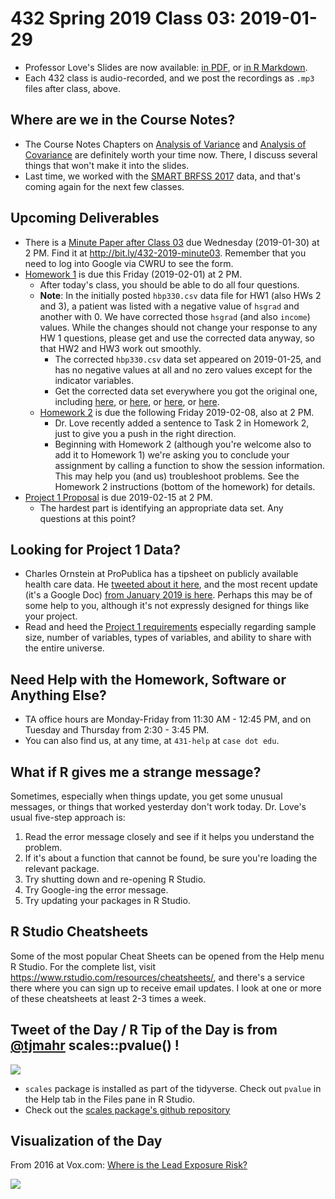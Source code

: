 # 432 Spring 2019 Class 03: 2019-01-29

- Professor Love's Slides are now available: [in PDF](https://github.com/THOMASELOVE/2019-432/blob/master/slides/class03/432_2019_slides03.pdf), or [in R Markdown](https://github.com/THOMASELOVE/2019-432/blob/master/slides/class03/432_2019_slides03.Rmd). 
- Each 432 class is audio-recorded, and we post the recordings as `.mp3` files after class, above.

## Where are we in the Course Notes?

- The Course Notes Chapters on [Analysis of Variance](https://thomaselove.github.io/2019-432-book/analysis-of-variance.html) and [Analysis of Covariance](https://thomaselove.github.io/2019-432-book/analysis-of-covariance.html) are definitely worth your time now. There, I discuss several things that won't make it into the slides.
- Last time, we worked with the [SMART BRFSS 2017](https://github.com/THOMASELOVE/2019-432/tree/master/data-and-code/smart_2017) data, and that's coming again for the next few classes.

## Upcoming Deliverables

- There is a [Minute Paper after Class 03](http://bit.ly/432-2019-minute03) due Wednesday (2019-01-30) at 2 PM. Find it at http://bit.ly/432-2019-minute03. Remember that you need to log into Google via CWRU to see the form.
- [Homework 1](https://github.com/THOMASELOVE/2019-432/tree/master/homework) is due this Friday (2019-02-01) at 2 PM.
    - After today's class, you should be able to do all four questions.
    - **Note**: In the initially posted `hbp330.csv` data file for HW1 (also HWs 2 and 3), a patient was listed with a negative value of `hsgrad` and another with 0. We have corrected those `hsgrad` (and also `income`) values. While the changes should not change your response to any HW 1 questions, please get and use the corrected data anyway, so that HW2 and HW3 work out smoothly.
        - The corrected `hbp330.csv` data set appeared on 2019-01-25, and has no negative values at all and no zero values except for the indicator variables. 
        - Get the corrected data set everywhere you got the original one, including [here](https://raw.githubusercontent.com/THOMASELOVE/2019-432/master/data-and-code/hbp330.csv), or [here](https://raw.githubusercontent.com/THOMASELOVE/2019-432/master/homework/homework1/data/hbp330.csv), or [here](https://raw.githubusercontent.com/THOMASELOVE/2019-432/master/homework/homework2/data/hbp330.csv), or [here](https://raw.githubusercontent.com/THOMASELOVE/2019-432/master/homework/homework3/data/hbp330.csv). 
    - [Homework 2](https://github.com/THOMASELOVE/2019-432/tree/master/homework) is due the following Friday 2019-02-08, also at 2 PM.
        - Dr. Love recently added a sentence to Task 2 in Homework 2, just to give you a push in the right direction.
        - Beginning with Homework 2 (although you're welcome also to add it to Homework 1) we're asking you to conclude your assignment by calling a function to show the session information. This may help you (and us) troubleshoot problems. See the Homework 2 instructions (bottom of the homework) for details.
- [Project 1 Proposal](https://github.com/THOMASELOVE/2019-432/tree/master/projects) is due 2019-02-15 at 2 PM. 
    - The hardest part is identifying an appropriate data set. Any questions at this point?

## Looking for Project 1 Data?

- Charles Ornstein at ProPublica has a tipsheet on publicly available health care data. He [tweeted about it here](https://twitter.com/charlesornstein/status/1089710435266379776), and the most recent update (it's a Google Doc) [from January 2019 is here](https://docs.google.com/document/d/105mz23CgAnEgNZ12tWmJhzc8tjFtrQ0oUTZIgfV87gU/edit). Perhaps this may be of some help to you, although it's not expressly designed for things like your project.
- Read and heed the [Project 1 requirements](https://github.com/THOMASELOVE/2019-432/tree/master/projects/project1) especially regarding sample size, number of variables, types of variables, and ability to share with the entire universe.

## Need Help with the Homework, Software or Anything Else?

- TA office hours are Monday-Friday from 11:30 AM - 12:45 PM, and on Tuesday and Thursday from 2:30 - 3:45 PM. 
- You can also find us, at any time, at `431-help` at `case dot edu`.

## What if R gives me a strange message?

Sometimes, especially when things update, you get some unusual messages, or things that worked yesterday don't work today. Dr. Love's usual five-step approach is:

1. Read the error message closely and see if it helps you understand the problem.
2. If it's about a function that cannot be found, be sure you're loading the relevant package.
3. Try shutting down and re-opening R Studio.
4. Try Google-ing the error message.
5. Try updating your packages in R Studio.

## R Studio Cheatsheets

Some of the most popular Cheat Sheets can be opened from the Help menu R Studio. For the complete list, visit https://www.rstudio.com/resources/cheatsheets/, and there's a service there where you can sign up to receive email updates. I look at one or more of these cheatsheets at least 2-3 times a week.

## Tweet of the Day / R Tip of the Day is from [@tjmahr](https://twitter.com/tjmahr/status/1089373127153459200?s=11) scales::pvalue() !

![](https://github.com/THOMASELOVE/2019-432/blob/master/slides/class03/figures/mahr_tw.PNG)

- `scales` package is installed as part of the tidyverse. Check out `pvalue` in the Help tab in the Files pane in R Studio.
- Check out the [scales package's github repository](https://github.com/r-lib/scales)

## Visualization of the Day

From 2016 at Vox.com: [Where is the Lead Exposure Risk?](https://www.vox.com/a/lead-exposure-risk-map)

![](https://github.com/THOMASELOVE/2019-432/blob/master/slides/class03/figures/lead_map.PNG)
